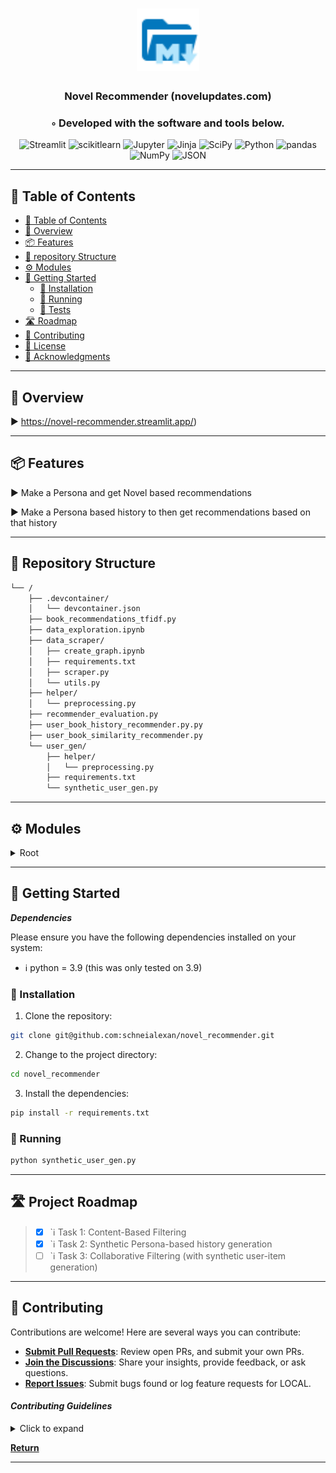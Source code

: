 <div align="center">
<h1 align="center">
<img src="https://raw.githubusercontent.com/PKief/vscode-material-icon-theme/ec559a9f6bfd399b82bb44393651661b08aaf7ba/icons/folder-markdown-open.svg" width="100" />
<br></h1>
<h3>Novel Recommender (novelupdates.com)</h3>
<h3>◦ Developed with the software and tools below.</h3>

<p align="center">
<img src="https://img.shields.io/badge/Streamlit-FF4B4B.svg?style=flat-square&logo=Streamlit&logoColor=white" alt="Streamlit" />
<img src="https://img.shields.io/badge/scikitlearn-F7931E.svg?style=flat-square&logo=scikit-learn&logoColor=white" alt="scikitlearn" />
<img src="https://img.shields.io/badge/Jupyter-F37626.svg?style=flat-square&logo=Jupyter&logoColor=white" alt="Jupyter" />
<img src="https://img.shields.io/badge/Jinja-B41717.svg?style=flat-square&logo=Jinja&logoColor=white" alt="Jinja" />
<img src="https://img.shields.io/badge/SciPy-8CAAE6.svg?style=flat-square&logo=SciPy&logoColor=white" alt="SciPy" />

<img src="https://img.shields.io/badge/Python-3776AB.svg?style=flat-square&logo=Python&logoColor=white" alt="Python" />
<img src="https://img.shields.io/badge/pandas-150458.svg?style=flat-square&logo=pandas&logoColor=white" alt="pandas" />
<img src="https://img.shields.io/badge/NumPy-013243.svg?style=flat-square&logo=NumPy&logoColor=white" alt="NumPy" />
<img src="https://img.shields.io/badge/JSON-000000.svg?style=flat-square&logo=JSON&logoColor=white" alt="JSON" />
</p>
</div>

---

## 📖 Table of Contents
- [📖 Table of Contents](#-table-of-contents)
- [📍 Overview](#-overview)
- [📦 Features](#-features)
- [📂 repository Structure](#-repository-structure)
- [⚙️ Modules](#modules)
- [🚀 Getting Started](#-getting-started)
    - [🔧 Installation](#-installation)
    - [🤖 Running ](#-running-)
    - [🧪 Tests](#-tests)
- [🛣 Roadmap](#-roadmap)
- [🤝 Contributing](#-contributing)
- [📄 License](#-license)
- [👏 Acknowledgments](#-acknowledgments)

---


## 📍 Overview

► https://novel-recommender.streamlit.app/)

---

## 📦 Features

► Make a Persona and get Novel based recommendations

► Make a Persona based history to then get recommendations based on that history

---


## 📂 Repository Structure

```sh
└── /
    ├── .devcontainer/
    │   └── devcontainer.json
    ├── book_recommendations_tfidf.py
    ├── data_exploration.ipynb
    ├── data_scraper/
    │   ├── create_graph.ipynb
    │   ├── requirements.txt
    │   ├── scraper.py
    │   └── utils.py
    ├── helper/
    │   └── preprocessing.py
    ├── recommender_evaluation.py
    ├── user_book_history_recommender.py.py
    ├── user_book_similarity_recommender.py
    └── user_gen/
        ├── helper/
        │   └── preprocessing.py
        ├── requirements.txt
        └── synthetic_user_gen.py

```

---


## ⚙️ Modules

<details closed><summary>Root</summary>

| File                                               | Summary       |
| ---                                                | ---           |
| [book_recommendations_tfidf.py]({file_path})       | ► pure content-based |
| [data_exploration.ipynb]({file_path})              | ► Exploration |
| [recommender_evaluation.py]({file_path})           | ► Evaluation & Testing |
| [user_book_history_recommender.py.py]({file_path}) | ► Test the Synthetic Gen |
| [user_book_similarity_recommender.py]({file_path}) | ► Collaborative Filtering tests |
| [create_graph.ipynb]({file_path})                  | ► Creating the fancy Graph |
| [scraper.py]({file_path})                          | ► To scrap the data from the website |
| [utils.py]({file_path})                            | ► helper functions |
| [preprocessing.py]({file_path})                    | ► Make access to the scrapped data easier |
| [requirements.txt]({file_path})                    | ► For installations |
| [synthetic_user_gen.py]({file_path})               | ► Final Streamlit App |

</details>

---

## 🚀 Getting Started

***Dependencies***

Please ensure you have the following dependencies installed on your system:

- ℹ️ python = 3.9 (this was only tested on 3.9)

### 🔧 Installation

1. Clone the  repository:
```sh
git clone git@github.com:schneialexan/novel_recommender.git
```

2. Change to the project directory:
```sh
cd novel_recommender
```

3. Install the dependencies:
```sh
pip install -r requirements.txt
```

### 🤖 Running 

```sh
python synthetic_user_gen.py
```


---


## 🛣 Project Roadmap

> - [X] `ℹ️  Task 1: Content-Based Filtering
> - [X] `ℹ️  Task 2: Synthetic Persona-based history generation
> - [ ] `ℹ️  Task 3: Collaborative Filtering (with synthetic user-item generation)


---

## 🤝 Contributing

Contributions are welcome! Here are several ways you can contribute:

- **[Submit Pull Requests](https://github.com/local//blob/main/CONTRIBUTING.md)**: Review open PRs, and submit your own PRs.
- **[Join the Discussions](https://github.com/local//discussions)**: Share your insights, provide feedback, or ask questions.
- **[Report Issues](https://github.com/local//issues)**: Submit bugs found or log feature requests for LOCAL.

#### *Contributing Guidelines*

<details closed>
<summary>Click to expand</summary>

1. **Fork the Repository**: Start by forking the project repository to your GitHub account.
2. **Clone Locally**: Clone the forked repository to your local machine using a Git client.
   ```sh
   git clone <your-forked-repo-url>
   ```
3. **Create a New Branch**: Always work on a new branch, giving it a descriptive name.
   ```sh
   git checkout -b new-feature-x
   ```
4. **Make Your Changes**: Develop and test your changes locally.
5. **Commit Your Changes**: Commit with a clear and concise message describing your updates.
   ```sh
   git commit -m 'Implemented new feature x.'
   ```
6. **Push to GitHub**: Push the changes to your forked repository.
   ```sh
   git push origin new-feature-x
   ```
7. **Submit a Pull Request**: Create a PR against the original project repository. Clearly describe the changes and their motivations.

Once your PR is reviewed and approved, it will be merged into the main branch.

</details>


[**Return**](#Top)

---

